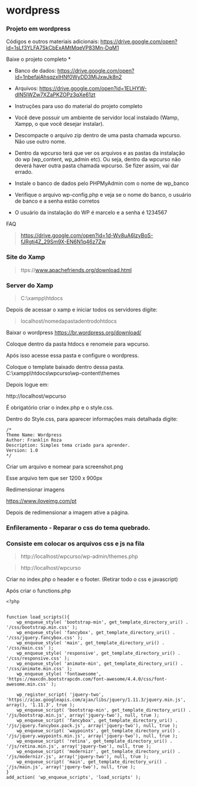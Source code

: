 # wordpress
### Projeto em wordpress



Códigos e outros materiais adicionais: https://drive.google.com/open?id=1sLf3YLFA7SkCbExAMtMqeVP83Mn-DqM1

Baixe o projeto completo *

- Banco de dados: https://drive.google.com/open?id=1nbefajAhsqzxlHNf0WyDD3MjJxwJk8n2

- Arquivos: https://drive.google.com/open?id=1ELHYW-dlN5IWZw7XZaPKZOPz3qXe61zt



* Instruções para uso do material do projeto completo

- Você deve possuir um ambiente de servidor local instalado (Wamp, Xampp, o que você desejar instalar).

- Descompacte o arquivo zip dentro de uma pasta chamada wpcurso. Não use outro nome.

- Dentro da wpcurso terá que ver os arquivos e as pastas da instalação do wp (wp_content, wp_admin etc). Ou seja, dentro da wpcurso não deverá haver outra pasta chamada wpcurso. Se fizer assim, vai dar errado.

- Instale o banco de dados pelo PHPMyAdmin com o nome de wp_banco

- Verifique o arquivo wp-config.php e veja se o nome do banco, o usuário de banco e a senha estão corretos

- O usuário da instalação do WP é marcelo e a senha é 1234567


FAQ
> https://drive.google.com/open?id=1d-Wv8uA6lzyBoS-fJRgti4Z_29Sm9X-EN6N1q46z7Zw

### Site do Xamp

> ttps://www.apachefriends.org/download.html

### Server do Xamp

> C:\xampp\htdocs

Depois de acessar o xamp e iniciar todos os servidores digite:  

> localhost/nomedapastadentrodohtdocs

Baixar o wordpress
https://br.wordpress.org/download/

Coloque dentro da pasta htdocs e renomeie para wpcurso.

Após isso acesse essa pasta e configure o wordpress.

Coloque o template baixado dentro dessa pasta.
C:\xampp\htdocs\wpcurso\wp-content\themes

Depois logue em:

http://localhost/wpcurso

É obrigatório criar o index.php e o style.css.

Dentro do Style.css, para aparecer informações mais detalhada digite:   

```
/*
Theme Name: Wordpress
Author: Franklin Roza
Description: Simples tema criado para aprender.
Version: 1.0
*/
```

Criar um arquivo e nomear para screenshot.png

Esse arquivo tem que ser 1200 x 900px

Redimensionar imagens

https://www.iloveimg.com/pt

Depois de redimensionar a imagem ative a página.


### Enfileramento - Reparar o css do tema quebrado.
### Consiste em colocar os arquivos css e js na fila

> http://localhost/wpcurso/wp-admin/themes.php

> http://localhost/wpcurso

Criar no index.php o header e o footer. (Retirar todo o css e javascript)

<?php wp_head(); ?>
<?php wp_footer(); ?>

Após criar o functions.php


```
<?php 


function load_scripts(){
	wp_enqueue_style( 'bootstrap-min', get_template_directory_uri() . '/css/bootstrap.min.css' );
	wp_enqueue_style( 'fancybox', get_template_directory_uri() . '/css/jquery.fancybox.css' );
	wp_enqueue_style( 'main', get_template_directory_uri() . '/css/main.css' );
	wp_enqueue_style( 'responsive', get_template_directory_uri() . '/css/responsive.css' );
	wp_enqueue_style( 'animate-min', get_template_directory_uri() . '/css/animate.min.css' );
	wp_enqueue_style( 'fontawesome', 'https://maxcdn.bootstrapcdn.com/font-awesome/4.4.0/css/font-awesome.min.css' );

	wp_register_script( 'jquery-two', 'https://ajax.googleapis.com/ajax/libs/jquery/1.11.3/jquery.min.js', array(), '1.11.3', true );
	wp_enqueue_script( 'bootstrap-min', get_template_directory_uri() . '/js/bootstrap.min.js', array('jquery-two'), null, true );
	wp_enqueue_script( 'fancybox', get_template_directory_uri() . '/js/jquery.fancybox.pack.js', array('jquery-two'), null, true );
	wp_enqueue_script( 'waypoints', get_template_directory_uri() . '/js/jquery.waypoints.min.js', array('jquery-two'), null, true );
	wp_enqueue_script( 'retina', get_template_directory_uri() . '/js/retina.min.js', array('jquery-two'), null, true );
	wp_enqueue_script( 'modernizr', get_template_directory_uri() . '/js/modernizr.js', array('jquery-two'), null, true );
	wp_enqueue_script( 'main', get_template_directory_uri() . '/js/main.js', array('jquery-two'), null, true );
}
add_action( 'wp_enqueue_scripts', 'load_scripts' );
```









































